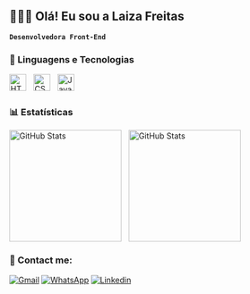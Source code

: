 ## 👩🏻‍💻  Olá! Eu sou a Laiza Freitas
**`Desenvolvedora Front-End`**
### 🤖 Linguagens e Tecnologias

<img 
    align="left" 
    alt="HTML"
    title="HTML" 
    width="30px" 
    style="padding-right: 10px;" 
    src="https://cdn.jsdelivr.net/gh/devicons/devicon@latest/icons/html5/html5-original.svg" 
/>
<img 
    align="left" 
    alt="CSS" 
    title="CSS"
    width="30px" 
    style="padding-right: 10px;" 
    src="https://cdn.jsdelivr.net/gh/devicons/devicon@latest/icons/css3/css3-original.svg" 
/>
<img 
    align="left" 
    alt="JavaScript" 
    title="JavaScript"
    width="30px" 
    style="padding-right: 10px;" 
    src="https://cdn.jsdelivr.net/gh/devicons/devicon@latest/icons/javascript/javascript-original.svg" 
/>

<br/>
<br/>

### 📊 Estatísticas

<p>
  <img 
    align="left" 
    alt="GitHub Stats" 
    height="200" 
    style="padding-right: 10px;" 
    src="https://github-readme-stats.vercel.app/api?username=laizafreitas&show_icons=true&theme=tokyonight&include_all_commits=true&locale=pt-br" 
  />

<img 
      align="left" 
      alt="GitHub Stats" 
      height="200" 
      src="https://github-readme-stats.vercel.app/api/top-langs/?username=laizafreitas&theme=tokyonight&layout=compact&custom_title=Tecnologias&langs_count=9" 
  />

</p>

<br clear="left"/>

### 📱 Contact me:

<div align="left">
 
  [![Gmail](https://img.shields.io/badge/Gmail-2e3440?style=for-the-badge&logo=gmail&logoColor=fff)](mailto:dev.laizafreitas@gmail.com)
  [![WhatsApp](https://img.shields.io/badge/WhatsApp-2e3440?style=for-the-badge&logo=whatsapp&logoColor=fff)](https://wa.me/5569981186902)
 [![Linkedin](https://img.shields.io/badge/LinkedIn-2e3440?style=for-the-badge&logo=linkedin&logoColor=fff)](https://www.linkedin.com/in/laiza-freitas-3401a4258)
</div>
